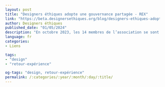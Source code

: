 ```yaml
---
layout: post
title: "Designers éthiques adopte une gouvernance partagée - REX"
link: "https://beta.designersethiques.org/blog/designers-ethiques-adopte-une-gouvernance-partagee-rex"
author: Designers éthiques
published_date: "01/05/2024"
description: "En octobre 2023, les 14 membres de l’association se sont réunis en Assemblée générale extraordinaire et ont voté une nouvelle version des statuts de l’association (et le Règlement intérieur qui va avec). Ces statuts changent profondément l’architecture de gouvernance de l’association pour s’orienter vers une gouvernance partagée. Retour d’expérience sur deux ans de réflexions et de ré-écriture des statuts de l’association."
language: fr
categories:
- Liens

tags:
- "design"
- "retour-expérience"

og-tags: "design, retour-expérience"
permalink: /:categories/:year/:month/:day/:title/
---
```

